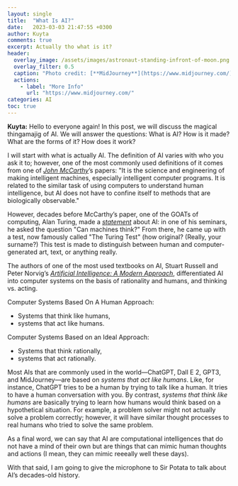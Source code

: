 ```yaml
---
layout: single
title:  "What Is AI?"
date:   2023-03-03 21:47:55 +0300
author: Kuyta
comments: true
excerpt: Actually tho what is it?
header:
  overlay_image: /assets/images/astronaut-standing-infront-of-moon.png
  overlay_filter: 0.5
  caption: "Photo credit: [**MidJourney**](https://www.midjourney.com/)"
  actions:
    - label: "More Info"
      url: "https://www.midjourney.com/"
categories: AI
toc: true
---
```

**Kuyta:** Hello to everyone again! In this post, we will discuss the magical thingamajig of AI. We will answer the questions: What is AI? How is it made? What are the forms of it? How does it work?

I will start with what is actually AI. The definition of AI varies with who you ask it to; however, 
one of the most commonly used definitions of it comes from one of [_John McCarthy_](https://www-formal.stanford.edu/jmc/whatisai.pdf)’s papers: 
"It is the science and engineering of making intelligent machines, especially intelligent computer programs. 
It is related to the similar task of using computers to understand human intelligence, but AI does not have to confine itself to methods that are biologically observable." 

However, decades before McCarthy’s paper, one of the GOATs of computing, Alan Turing, made a [_statement_](https://redirect.cs.umbc.edu/courses/471/papers/turing.pdf) about AI: in one of his seminars, 
he asked the question "Can machines think?" From there, he came up with a test, now famously called "The Turing Test" (how original? (Really, your surname?) 
This test is made to distinguish between human and computer-generated art, text, or anything really.

The authors of one of the most used textbooks on AI, Stuart Russell and Peter Norvig’s [_Artificial Intelligence: A Modern Approach_](https://aima.cs.berkeley.edu/), 
differentiated AI into computer systems on the basis of rationality and humans, and thinking vs. acting.

Computer Systems Based On A Human Approach:
- Systems that think like humans,
- systems that act like humans.

Computer Systems Based on an Ideal Approach:
- Systems that think rationally,
- systems that act rationally.

Most AIs that are commonly used in the world—ChatGPT, Dall E 2, GPT3, and MidJourney—are based on _systems that act like humans_. 
Like, for instance, ChatGPT tries to be a human by trying to talk like a human. It tries to have a human conversation with you. 
By contrast, _systems that think like humans_ are basically trying to learn how humans would think based on a hypothetical situation. 
For example, a problem solver might not actually solve a problem correctly; however, it will have similar thought processes to real humans who tried to solve the same problem.

As a final word, we can say that AI are computational intelligences that do not have a mind of their own but are things that can mimic human thoughts and actions 
(I mean, they can mimic reeeally well these days).

With that said, I am going to give the microphone to Sir Potata to talk about AI’s decades-old history.

